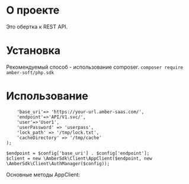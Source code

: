 # О проекте
Это обертка к REST API.
# Установка
Рекомендуемый способ - использование composer.
`composer require amber-soft/php.sdk`
# Использование
```$config = array(
    'base_uri'=> 'https://your-url.amber-saas.com/',
    'endpoint'=>'API/V1.svc/',
    'user'=>'User1',
    'userPassword' => 'userpass',
    'lock_path' => '/tmp/lock.txt',
    'cacheDirectory' => '/tmp/cache'
);

$endpoint = $config['base_uri'] . $config['endpoint'];
$client = new \AmberSdk\Client\AppClient($endpoint, new \AmberSdk\Client\AuthManager($config));
```

Основные методы AppClient:





